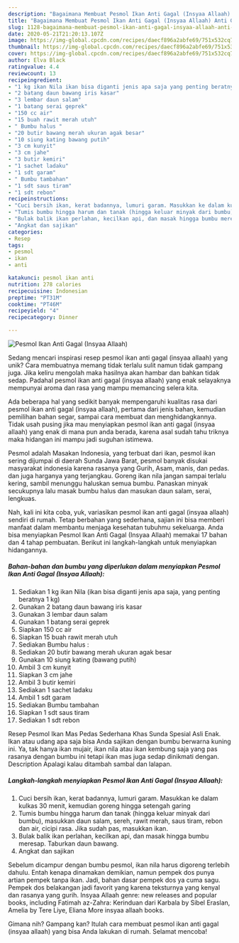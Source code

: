 ```yaml
---
description: "Bagaimana Membuat Pesmol Ikan Anti Gagal (Insyaa Allaah) Anti Gagal"
title: "Bagaimana Membuat Pesmol Ikan Anti Gagal (Insyaa Allaah) Anti Gagal"
slug: 1128-bagaimana-membuat-pesmol-ikan-anti-gagal-insyaa-allaah-anti-gagal
date: 2020-05-21T21:20:13.107Z
image: https://img-global.cpcdn.com/recipes/daecf896a2abfe69/751x532cq70/pesmol-ikan-anti-gagal-insyaa-allaah-foto-resep-utama.jpg
thumbnail: https://img-global.cpcdn.com/recipes/daecf896a2abfe69/751x532cq70/pesmol-ikan-anti-gagal-insyaa-allaah-foto-resep-utama.jpg
cover: https://img-global.cpcdn.com/recipes/daecf896a2abfe69/751x532cq70/pesmol-ikan-anti-gagal-insyaa-allaah-foto-resep-utama.jpg
author: Elva Black
ratingvalue: 4.4
reviewcount: 13
recipeingredient:
- "1 kg ikan Nila ikan bisa diganti jenis apa saja yang penting beratnya 1 kg"
- "2 batang daun bawang iris kasar"
- "3 lembar daun salam"
- "1 batang serai geprek"
- "150 cc air"
- "15 buah rawit merah utuh"
- " Bumbu halus "
- "20 butir bawang merah ukuran agak besar"
- "10 siung kating bawang putih"
- "3 cm kunyit"
- "3 cm jahe"
- "3 butir kemiri"
- "1 sachet ladaku"
- "1 sdt garam"
- " Bumbu tambahan"
- "1 sdt saus tiram"
- "1 sdt rebon"
recipeinstructions:
- "Cuci bersih ikan, kerat badannya, lumuri garam. Masukkan ke dalam kulkas 30 menit, kemudian goreng hingga setengah garing"
- "Tumis bumbu hingga harum dan tanak (hingga keluar minyak dari bumbu), masukkan daun salam, sereh, rawit merah, saus tiram, rebon dan air, cicipi rasa. Jika sudah pas, masukkan ikan."
- "Bulak balik ikan perlahan, kecilkan api, dan masak hingga bumbu meresap. Taburkan daun bawang."
- "Angkat dan sajikan"
categories:
- Resep
tags:
- pesmol
- ikan
- anti

katakunci: pesmol ikan anti 
nutrition: 278 calories
recipecuisine: Indonesian
preptime: "PT31M"
cooktime: "PT46M"
recipeyield: "4"
recipecategory: Dinner

---
```



![Pesmol Ikan Anti Gagal (Insyaa Allaah)](https://img-global.cpcdn.com/recipes/daecf896a2abfe69/751x532cq70/pesmol-ikan-anti-gagal-insyaa-allaah-foto-resep-utama.jpg)

Sedang mencari inspirasi resep pesmol ikan anti gagal (insyaa allaah) yang unik? Cara membuatnya memang tidak terlalu sulit namun tidak gampang juga. Jika keliru mengolah maka hasilnya akan hambar dan bahkan tidak sedap. Padahal pesmol ikan anti gagal (insyaa allaah) yang enak selayaknya mempunyai aroma dan rasa yang mampu memancing selera kita.

Ada beberapa hal yang sedikit banyak mempengaruhi kualitas rasa dari pesmol ikan anti gagal (insyaa allaah), pertama dari jenis bahan, kemudian pemilihan bahan segar, sampai cara membuat dan menghidangkannya. Tidak usah pusing jika mau menyiapkan pesmol ikan anti gagal (insyaa allaah) yang enak di mana pun anda berada, karena asal sudah tahu triknya maka hidangan ini mampu jadi suguhan istimewa.

Pesmol adalah Masakan Indonesia, yang terbuat dari ikan, pesmol ikan sering dijumpai di daerah Sunda Jawa Barat, pesmol banyak disukai masyarakat indonesia karena rasanya yang Gurih, Asam, manis, dan pedas. dan juga harganya yang terjangkau. Goreng ikan nila jangan sampai terlalu kering, sambil menunggu haluskan semua bumbu. Panaskan minyak secukupnya lalu masak bumbu halus dan masukan daun salam, serai, lengkuas.


Nah, kali ini kita coba, yuk, variasikan pesmol ikan anti gagal (insyaa allaah) sendiri di rumah. Tetap berbahan yang sederhana, sajian ini bisa memberi manfaat dalam membantu menjaga kesehatan tubuhmu sekeluarga. Anda bisa menyiapkan Pesmol Ikan Anti Gagal (Insyaa Allaah) memakai 17 bahan dan 4 tahap pembuatan. Berikut ini langkah-langkah untuk menyiapkan hidangannya.

<!--inarticleads1-->

##### Bahan-bahan dan bumbu yang diperlukan dalam menyiapkan Pesmol Ikan Anti Gagal (Insyaa Allaah):

1. Sediakan 1 kg ikan Nila (ikan bisa diganti jenis apa saja, yang penting beratnya 1 kg)
1. Gunakan 2 batang daun bawang iris kasar
1. Gunakan 3 lembar daun salam
1. Gunakan 1 batang serai geprek
1. Siapkan 150 cc air
1. Siapkan 15 buah rawit merah utuh
1. Sediakan  Bumbu halus :
1. Sediakan 20 butir bawang merah ukuran agak besar
1. Gunakan 10 siung kating (bawang putih)
1. Ambil 3 cm kunyit
1. Siapkan 3 cm jahe
1. Ambil 3 butir kemiri
1. Sediakan 1 sachet ladaku
1. Ambil 1 sdt garam
1. Sediakan  Bumbu tambahan
1. Siapkan 1 sdt saus tiram
1. Sediakan 1 sdt rebon


Resep Pesmol Ikan Mas Pedas Sederhana Khas Sunda Spesial Asli Enak. Ikan atau udang apa saja bisa Anda sajikan dengan bumbu berwarna kuning ini. Ya, tak hanya ikan mujair, ikan nila atau ikan kembung saja yang pas rasanya dengan bumbu ini tetapi ikan mas juga sedap dinikmati dengan. Description Apalagi kalau ditambah sambal dan lalapan. 

<!--inarticleads2-->

##### Langkah-langkah menyiapkan Pesmol Ikan Anti Gagal (Insyaa Allaah):

1. Cuci bersih ikan, kerat badannya, lumuri garam. Masukkan ke dalam kulkas 30 menit, kemudian goreng hingga setengah garing
1. Tumis bumbu hingga harum dan tanak (hingga keluar minyak dari bumbu), masukkan daun salam, sereh, rawit merah, saus tiram, rebon dan air, cicipi rasa. Jika sudah pas, masukkan ikan.
1. Bulak balik ikan perlahan, kecilkan api, dan masak hingga bumbu meresap. Taburkan daun bawang.
1. Angkat dan sajikan


Sebelum dicampur dengan bumbu pesmol, ikan nila harus digoreng terlebih dahulu. Entah kenapa dinamakan demikian, namun pempek dos punya artian pempek tanpa ikan. Jadi, bahan dasar pempek dos ya cuma sagu. Pempek dos belakangan jadi favorit yang karena teksturnya yang kenyal dan rasanya yang gurih. Insyaa Allaah genre: new releases and popular books, including Fatimah az-Zahra: Kerinduan dari Karbala by Sibel Eraslan, Amelia by Tere Liye, Eliana More insyaa allaah books. 

Gimana nih? Gampang kan? Itulah cara membuat pesmol ikan anti gagal (insyaa allaah) yang bisa Anda lakukan di rumah. Selamat mencoba!
